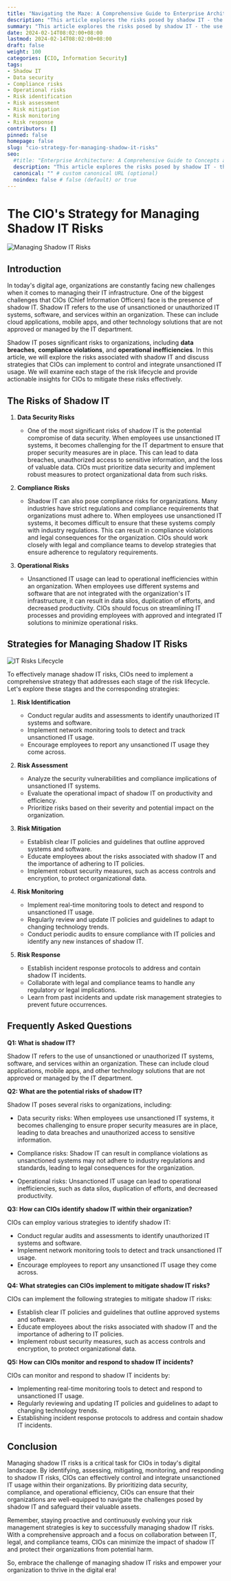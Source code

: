 ```yaml
---
title: "Navigating the Maze: A Comprehensive Guide to Enterprise Architecture Tool Selection"
description: "This article explores the risks posed by shadow IT - the use of unauthorized software and systems within an organization. It provides CIO strategies to identify, assess, mitigate, monitor and respond to shadow IT risks across the risk lifecycle to boost data security, compliance and efficiency."
summary: "This article explores the risks posed by shadow IT - the use of unauthorized software and systems within an organization. It provides CIO strategies to identify, assess, mitigate, monitor and respond to shadow IT risks across the risk lifecycle to boost data security, compliance and efficiency."
date: 2024-02-14T08:02:00+08:00
lastmod: 2024-02-14T08:02:00+08:00
draft: false
weight: 100
categories: [CIO, Information Security]
tags: 
- Shadow IT
- Data security
- Compliance risks
- Operational risks  
- Risk identification
- Risk assessment
- Risk mitigation
- Risk monitoring
- Risk response
contributors: []
pinned: false
homepage: false
slug: "cio-strategy-for-managing-shadow-it-risks"
seo:
  #title: "Enterprise Architecture: A Comprehensive Guide to Concepts and Industry Practices" # custom title (optional)
  description: "This article explores the risks posed by shadow IT - the use of unauthorized software and systems within an organization. It provides CIO strategies to identify, assess, mitigate, monitor and respond to shadow IT risks across the risk lifecycle to boost data security, compliance and efficiency." # custom description (recommended)
  canonical: "" # custom canonical URL (optional)
  noindex: false # false (default) or true
---
```


# The CIO's Strategy for Managing Shadow IT Risks

![Managing Shadow IT Risks](https://cdn.sa.net/2024/02/14/oIn7BSFcj4dbThW.png)

## Introduction

In today's digital age, organizations are constantly facing new challenges when it comes to managing their IT infrastructure. One of the biggest challenges that CIOs (Chief Information Officers) face is the presence of shadow IT. Shadow IT refers to the use of unsanctioned or unauthorized IT systems, software, and services within an organization. These can include cloud applications, mobile apps, and other technology solutions that are not approved or managed by the IT department. 

Shadow IT poses significant risks to organizations, including **data breaches**, **compliance violations**, and **operational inefficiencies**. In this article, we will explore the risks associated with shadow IT and discuss strategies that CIOs can implement to control and integrate unsanctioned IT usage. We will examine each stage of the risk lifecycle and provide actionable insights for CIOs to mitigate these risks effectively.

## The Risks of Shadow IT

1. **Data Security Risks**

   - One of the most significant risks of shadow IT is the potential compromise of data security. When employees use unsanctioned IT systems, it becomes challenging for the IT department to ensure that proper security measures are in place. This can lead to data breaches, unauthorized access to sensitive information, and the loss of valuable data. CIOs must prioritize data security and implement robust measures to protect organizational data from such risks.

2. **Compliance Risks**

   - Shadow IT can also pose compliance risks for organizations. Many industries have strict regulations and compliance requirements that organizations must adhere to. When employees use unsanctioned IT systems, it becomes difficult to ensure that these systems comply with industry regulations. This can result in compliance violations and legal consequences for the organization. CIOs should work closely with legal and compliance teams to develop strategies that ensure adherence to regulatory requirements.
   
3. **Operational Risks**

   - Unsanctioned IT usage can lead to operational inefficiencies within an organization. When employees use different systems and software that are not integrated with the organization's IT infrastructure, it can result in data silos, duplication of efforts, and decreased productivity. CIOs should focus on streamlining IT processes and providing employees with approved and integrated IT solutions to minimize operational risks.

## Strategies for Managing Shadow IT Risks

![IT Risks Lifecycle](https://cdn.sa.net/2024/02/14/Egmb1XPYJd6LwHO.png)

To effectively manage shadow IT risks, CIOs need to implement a comprehensive strategy that addresses each stage of the risk lifecycle. Let's explore these stages and the corresponding strategies:

1. **Risk Identification**

   - Conduct regular audits and assessments to identify unauthorized IT systems and software.
   - Implement network monitoring tools to detect and track unsanctioned IT usage.
   - Encourage employees to report any unsanctioned IT usage they come across.
   
2. **Risk Assessment**

   - Analyze the security vulnerabilities and compliance implications of unsanctioned IT systems.
   - Evaluate the operational impact of shadow IT on productivity and efficiency.
   - Prioritize risks based on their severity and potential impact on the organization.
   
3. **Risk Mitigation**

   - Establish clear IT policies and guidelines that outline approved systems and software.
   - Educate employees about the risks associated with shadow IT and the importance of adhering to IT policies.
   - Implement robust security measures, such as access controls and encryption, to protect organizational data.
   
4. **Risk Monitoring**

   - Implement real-time monitoring tools to detect and respond to unsanctioned IT usage.
   - Regularly review and update IT policies and guidelines to adapt to changing technology trends.
   - Conduct periodic audits to ensure compliance with IT policies and identify any new instances of shadow IT.
   
5. **Risk Response**

   - Establish incident response protocols to address and contain shadow IT incidents.
   - Collaborate with legal and compliance teams to handle any regulatory or legal implications.
   - Learn from past incidents and update risk management strategies to prevent future occurrences.

## Frequently Asked Questions

**Q1: What is shadow IT?**

Shadow IT refers to the use of unsanctioned or unauthorized IT systems, software, and services within an organization. These can include cloud applications, mobile apps, and other technology solutions that are not approved or managed by the IT department.

**Q2: What are the potential risks of shadow IT?**

Shadow IT poses several risks to organizations, including:

- Data security risks: When employees use unsanctioned IT systems, it becomes challenging to ensure proper security measures are in place, leading to data breaches and unauthorized access to sensitive information.

- Compliance risks: Shadow IT can result in compliance violations as unsanctioned systems may not adhere to industry regulations and standards, leading to legal consequences for the organization. 

- Operational risks: Unsanctioned IT usage can lead to operational inefficiencies, such as data silos, duplication of efforts, and decreased productivity.

**Q3: How can CIOs identify shadow IT within their organization?**

CIOs can employ various strategies to identify shadow IT:

- Conduct regular audits and assessments to identify unauthorized IT systems and software.
- Implement network monitoring tools to detect and track unsanctioned IT usage.
- Encourage employees to report any unsanctioned IT usage they come across.

**Q4: What strategies can CIOs implement to mitigate shadow IT risks?**

CIOs can implement the following strategies to mitigate shadow IT risks:

- Establish clear IT policies and guidelines that outline approved systems and software. 
- Educate employees about the risks associated with shadow IT and the importance of adhering to IT policies.
- Implement robust security measures, such as access controls and encryption, to protect organizational data.

**Q5: How can CIOs monitor and respond to shadow IT incidents?**

CIOs can monitor and respond to shadow IT incidents by:

- Implementing real-time monitoring tools to detect and respond to unsanctioned IT usage.
- Regularly reviewing and updating IT policies and guidelines to adapt to changing technology trends.
- Establishing incident response protocols to address and contain shadow IT incidents.

## Conclusion

Managing shadow IT risks is a critical task for CIOs in today's digital landscape. By identifying, assessing, mitigating, monitoring, and responding to shadow IT risks, CIOs can effectively control and integrate unsanctioned IT usage within their organizations. By prioritizing data security, compliance, and operational efficiency, CIOs can ensure that their organizations are well-equipped to navigate the challenges posed by shadow IT and safeguard their valuable assets.

Remember, staying proactive and continuously evolving your risk management strategies is key to successfully managing shadow IT risks. With a comprehensive approach and a focus on collaboration between IT, legal, and compliance teams, CIOs can minimize the impact of shadow IT and protect their organizations from potential harm.

So, embrace the challenge of managing shadow IT risks and empower your organization to thrive in the digital era!